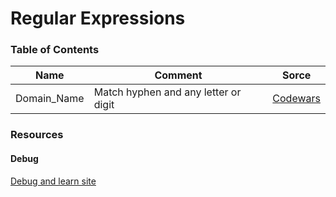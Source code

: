 # Regular Expressions

### Table of Contents
| Name        | Comment                              | Sorce    |
|-------------|--------------------------------------|----------|
| Domain_Name | Match hyphen and any letter or digit | [Codewars](https://www.codewars.com/kata/514a024011ea4fb54200004b) |

### Resources

#### Debug

[Debug and learn site](https://regex101.com/)
